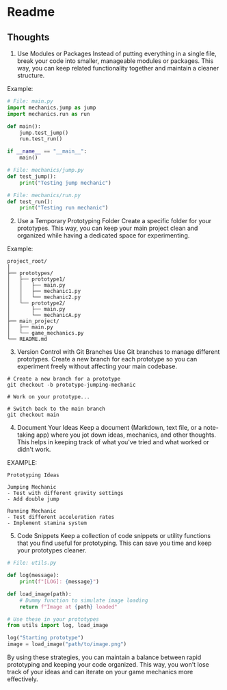 # Readme

## Thoughts

1. Use Modules or Packages
    Instead of putting everything in a single file, break your code into smaller, manageable modules or packages. 
    This way, you can keep related functionality together and maintain a cleaner structure.

Example:

```python
# File: main.py
import mechanics.jump as jump
import mechanics.run as run

def main():
    jump.test_jump()
    run.test_run()

if __name__ == "__main__":
    main()

# File: mechanics/jump.py
def test_jump():
    print("Testing jump mechanic")

# File: mechanics/run.py
def test_run():
    print("Testing run mechanic")
```

2. Use a Temporary Prototyping Folder
Create a specific folder for your prototypes. This way, you can keep your main project clean and organized while having a dedicated space for experimenting.

Example:

```
project_root/
│
├── prototypes/
│   ├── prototype1/
│   │   ├── main.py
│   │   ├── mechanic1.py
│   │   └── mechanic2.py
│   └── prototype2/
│       ├── main.py
│       └── mechanicA.py
├── main_project/
│   ├── main.py
│   └── game_mechanics.py
└── README.md
```

3. Version Control with Git Branches
Use Git branches to manage different prototypes. Create a new branch for each prototype so you can experiment freely without affecting your main codebase.

```
# Create a new branch for a prototype
git checkout -b prototype-jumping-mechanic

# Work on your prototype...

# Switch back to the main branch
git checkout main
```

4. Document Your Ideas
Keep a document (Markdown, text file, or a note-taking app) where you jot down ideas, mechanics, and other thoughts. This helps in keeping track of what you've tried and what worked or didn't work.

EXAMPLE: 

    Prototyping Ideas

    Jumping Mechanic
    - Test with different gravity settings
    - Add double jump

    Running Mechanic
    - Test different acceleration rates
    - Implement stamina system

5. Code Snippets
Keep a collection of code snippets or utility functions that you find useful for prototyping. This can save you time and keep your prototypes cleaner.

```python
# File: utils.py

def log(message):
    print(f"[LOG]: {message}")

def load_image(path):
    # Dummy function to simulate image loading
    return f"Image at {path} loaded"

# Use these in your prototypes
from utils import log, load_image

log("Starting prototype")
image = load_image("path/to/image.png")
```

By using these strategies, you can maintain a balance between rapid prototyping and keeping your code organized. This way, you won't lose track of your ideas and can iterate on your game mechanics more effectively.
